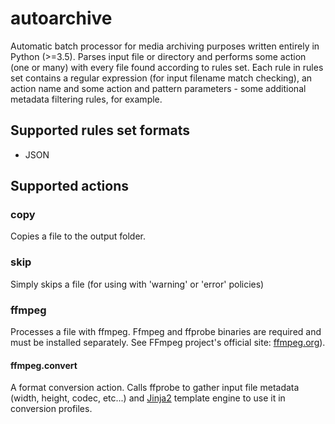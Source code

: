 # autoarchive
Automatic batch processor for media archiving purposes written entirely in Python (>=3.5). Parses input file
or directory and performs some action (one or many) with every file found according to rules set. Each rule in rules set
contains a regular expression (for input filename match checking), an action name and some action and pattern parameters - some additional metadata filtering rules, for example.

## Supported rules set formats
* JSON

## Supported actions

### copy
Copies a file to the output folder.

### skip
Simply skips a file (for using with 'warning' or 'error' policies)


### ffmpeg
Processes a file with ffmpeg. Ffmpeg and ffprobe binaries are required and must be installed separately. See FFmpeg
project's official site: [ffmpeg.org](https://ffmpeg.org)).

#### ffmpeg.convert
A format conversion action. Calls ffprobe to gather input file metadata (width, height, codec, etc...)
and [Jinja2](http://jinja.pocoo.org/) template engine to use it in conversion profiles.

